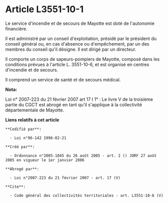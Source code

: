 # Article L3551-10-1

Le service d'incendie et de secours de Mayotte est doté de l'autonomie financière. 

Il est administré par un conseil d'exploitation, présidé par le président du conseil général ou, en cas d'absence ou
d'empêchement, par un des membres du conseil qu'il désigne. Il est dirigé par un directeur. 

Il comporte un corps de sapeurs-pompiers de Mayotte, composé dans les conditions prévues à l'article L. 3551-10-6, et est
organisé en centres d'incendie et de secours. 

Il comprend un service de santé et de secours médical.

**Nota:**

Loi n° 2007-223 du 21 février 2007 art 17 I 1° : Le livre V de la troisième partie du CGCT est abrogé en tant qu'il
s'applique à la collectivité départementale de Mayotte.

**Liens relatifs à cet article**

	**Codifié par**:

	  - Loi n°96-142 1996-02-21

	**Créé par**:

	  - Ordonnance n°2005-1045 du 26 août 2005 - art. 2 () JORF 27 août 2005 en vigueur le 1er janvier 2006

	**Abrogé par**:

	  - Loi n°2007-223 du 21 février 2007 - art. 17 (V)

	**Cite**:

	  - Code général des collectivités territoriales - art. L3551-10-6 (V)
